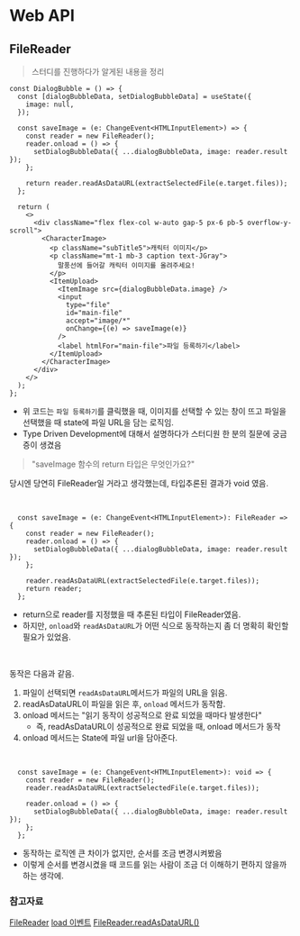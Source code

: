 # Web API

## FileReader

> 스터디를 진행하다가 알게된 내용을 정리

```TSX
const DialogBubble = () => {
  const [dialogBubbleData, setDialogBubbleData] = useState({
    image: null,
  });

  const saveImage = (e: ChangeEvent<HTMLInputElement>) => {
    const reader = new FileReader();
    reader.onload = () => {
      setDialogBubbleData({ ...dialogBubbleData, image: reader.result });
    };

    return reader.readAsDataURL(extractSelectedFile(e.target.files));
  };

  return (
    <>
      <div className="flex flex-col w-auto gap-5 px-6 pb-5 overflow-y-scroll">
        <CharacterImage>
          <p className="subTitle5">캐릭터 이미지</p>
          <p className="mt-1 mb-3 caption text-JGray">
            말풍선에 들어갈 캐릭터 이미지를 올려주세요!
          </p>
          <ItemUpload>
            <ItemImage src={dialogBubbleData.image} />
            <input
              type="file"
              id="main-file"
              accept="image/*"
              onChange={(e) => saveImage(e)}
            />
            <label htmlFor="main-file">파일 등록하기</label>
          </ItemUpload>
        </CharacterImage>
      </div>
    </>
  );
};
```

- 위 코드는 `파일 등록하기`를 클릭했을 때, 이미지를 선택할 수 있는 창이 뜨고 파일을 선택했을 때 state에 파일 URL을 담는 로직임.
- Type Driven Development에 대해서 설명하다가 스터디원 한 분의 질문에 궁금증이 생겼음

> "saveImage 함수의 return 타입은 무엇인가요?"

당시엔 당연히 FileReader일 거라고 생각했는데, 타입추론된 결과가 void 였음.

<br>

```TSX
  const saveImage = (e: ChangeEvent<HTMLInputElement>): FileReader => {
    const reader = new FileReader();
    reader.onload = () => {
      setDialogBubbleData({ ...dialogBubbleData, image: reader.result });
    };

    reader.readAsDataURL(extractSelectedFile(e.target.files));
    return reader;
  };
```

- return으로 reader를 지정했을 때 추론된 타입이 FileReader였음.
- 하지만, `onload`와 `readAsDataURL`가 어떤 식으로 동작하는지 좀 더 명확히 확인할 필요가 있었음.

<br>

동작은 다음과 같음.

1. 파일이 선택되면 `readAsDataURL`메서드가 파일의 URL을 읽음.
2. readAsDataURL이 파일을 읽은 후, `onload` 메서드가 동작함.
3. onload 메서드는 "읽기 동작이 성공적으로 완료 되었을 때마다 발생한다"
   - 즉, readAsDataURL이 성공적으로 완료 되었을 때, onload 메서드가 동작
4. onload 메서드는 State에 파일 url을 담아준다.

<br>

```TSX
  const saveImage = (e: ChangeEvent<HTMLInputElement>): void => {
    const reader = new FileReader();
    reader.readAsDataURL(extractSelectedFile(e.target.files));

    reader.onload = () => {
      setDialogBubbleData({ ...dialogBubbleData, image: reader.result });
    };
  };
```

- 동작하는 로직엔 큰 차이가 없지만, 순서를 조금 변경시켜봤음
- 이렇게 순서를 변경시켰을 때 코드를 읽는 사람이 조금 더 이해하기 편하지 않을까 하는 생각에.

### 참고자료

[FileReader](https://developer.mozilla.org/ko/docs/Web/API/FileReader)
[load 이벤트](https://developer.mozilla.org/ko/docs/Web/API/Window/load_event)
[FileReader.readAsDataURL()](https://developer.mozilla.org/ko/docs/Web/API/FileReader/readAsDataURL)
